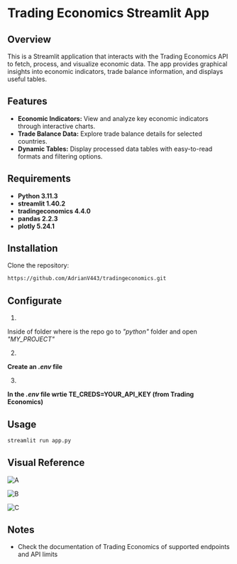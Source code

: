 # Trading Economics Streamlit App

## Overview
This is a Streamlit application that interacts with the Trading Economics API to fetch, process, and visualize economic data. The app provides graphical insights into economic indicators, trade balance information, and displays useful tables.

## Features
- **Economic Indicators:** View and analyze key economic indicators through interactive charts.
- **Trade Balance Data:** Explore trade balance details for selected countries.
- **Dynamic Tables:** Display processed data tables with easy-to-read formats and filtering options.

## Requirements
- **Python 3.11.3**
- **streamlit 1.40.2**
- **tradingeconomics 4.4.0**
- **pandas 2.2.3**
- **plotly 5.24.1**

## Installation
Clone the repository:
```bash
https://github.com/AdrianV443/tradingeconomics.git
```
## Configurate
1.
Inside of folder where is the repo go to *"python"* folder and open *"MY_PROJECT"*

2. 
**Create an *.env* file**

3. 
**In the *.env* file wrtie TE_CREDS=YOUR_API_KEY (from Trading Economics)**

## Usage
```bash
streamlit run app.py
```

## Visual Reference

![A](/screenshots/gift1.gif)

![B](/screenshots/gift2.gif)

![C](/screenshots/gift3.gif)

## Notes 
* Check the documentation of Trading Economics of supported endpoints and API limits
